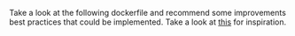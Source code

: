 Take a look at the following dockerfile and recommend some improvements best practices that could be implemented. Take a look at [this](https://docs.docker.com/develop/develop-images/dockerfile_best-practices/) for inspiration.